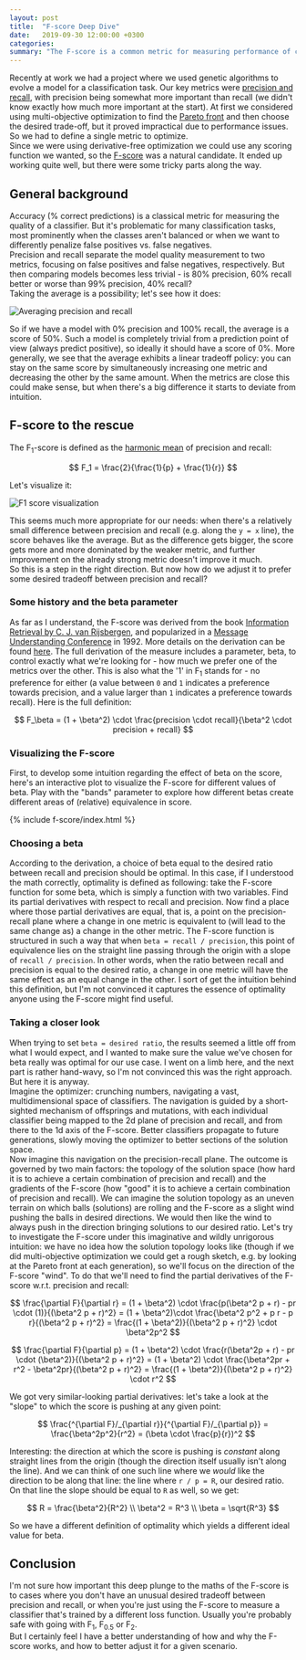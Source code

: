```yaml
---
layout: post
title:  "F-score Deep Dive"
date:   2019-09-30 12:00:00 +0300
categories:
summary: "The F-score is a common metric for measuring performance of classifiers. It includes a parameter, beta, to control the tradeoff between precision and recall. This post proposes an alternative method for choosing beta."
---
```


Recently at work we had a project where we used genetic algorithms to evolve a model for a classification task. Our key metrics were [precision and recall](https://en.wikipedia.org/wiki/Precision_and_recall), with precision being somewhat more important than recall (we didn't know exactly how much more important at the start). At first we considered using multi-objective optimization to find the [Pareto front](https://en.wikipedia.org/wiki/Pareto_efficiency) and then choose the desired trade-off, but it proved impractical due to performance issues. So we had to define a single metric to optimize.    
Since we were using derivative-free optimization we could use any scoring function we wanted, so the [F-score](https://en.wikipedia.org/wiki/F1_score) was a natural candidate.
It ended up working quite well, but there were some tricky parts along the way.

## General background
Accuracy (% correct predictions) is a classical metric for measuring the quality of a classifier. But it's problematic for many classification tasks, most prominently when the classes
aren't balanced or when we want to differently penalize false positives vs. false negatives.  
Precision and recall separate the model quality measurement to two metrics, focusing on false positives and false negatives, respectively. But then comparing models becomes less trivial -
is 80% precision, 60% recall better or worse than 99% precision, 40% recall?  
Taking the average is a possibility; let's see how it does:

![Averaging precision and recall](/assets/f-score/mean.png)

So if we have a model with 0% precision and 100% recall, the average is a score of 50%. Such a model is completely trivial from a prediction point of view (always predict positive),
so ideally it should have a score of 0%. More generally, we see that the average exhibits a linear tradeoff policy: you can stay on the same score by simultaneously increasing one metric and decreasing the other by the same amount. When the metrics are close this could make sense, but when there's a big difference it starts to deviate from intuition.

## F-score to the rescue
The F<sub>1</sub>-score is defined as the [harmonic mean](https://en.wikipedia.org/wiki/Harmonic_mean) of precision and recall:

$$ F_1 = \frac{2}{\frac{1}{p} + \frac{1}{r}} $$

Let's visualize it:

![F<sub>1</sub> score visualization](/assets/f-score/f1.png)

This seems much more appropriate for our needs: when there's a relatively small difference between precision and recall (e.g. along the `y = x` line), the score behaves like the average.
But as the difference gets bigger, the score gets more and more dominated by the weaker metric, and further improvement on the already strong metric doesn't improve it much.  
So this is a step in the right direction. But now how do we adjust it to prefer some desired tradeoff between precision and recall?

### Some history and the beta parameter
As far as I understand, the F-score was derived from the book [Information Retrieval by C. J. van Rijsbergen](http://www.dcs.gla.ac.uk/Keith/Preface.html), and popularized in a [Message Understanding Conference](https://en.wikipedia.org/wiki/Message_Understanding_Conference) in 1992. More details on the derivation can be found [here](https://www.toyota-ti.ac.jp/Lab/Denshi/COIN/people/yutaka.sasaki/F-measure-YS-26Oct07.pdf). The full derivation of the measure includes a parameter, beta, to control exactly what we're looking for - how much we prefer one of the metrics over the other. This is also what the '1' in F<sub>1</sub> stands for - no preference for either (a value between `0` and `1` indicates a preference towards precision, and a value larger than `1` indicates a preference towards recall). Here is the full definition:

$$ F_\beta = (1 + \beta^2) \cdot \frac{precision \cdot recall}{\beta^2 \cdot precision + recall} $$

### Visualizing the F-score
First, to develop some intuition regarding the effect of beta on the score, here's an interactive plot to visualize the F-score for different values of beta. Play with the "bands" parameter to explore how different betas create different areas of (relative) equivalence in score.

{% include f-score/index.html %}

### Choosing a beta
According to the derivation, a choice of beta equal to the desired ratio between recall and precision should be optimal. In this case, if I understood the math correctly, optimality is defined as following: take the F-score function for some beta, which is simply a function with two variables. Find its partial derivatives with respect to recall and precision. Now find a place where those partial derivatives are equal, that is, a point on the precision-recall plane where a change in one metric is equivalent to (will lead to the same change as) a change in the other metric. The F-score function is structured in such a way that when `beta = recall / precision`, this point of equivalence lies on the straight line passing through the origin with a slope of `recall / precision`. In other words, when the ratio between recall and precision is equal to the desired ratio, a change in one metric will have the same effect as an equal change in the other. I sort of get the intuition behind this definition, but I'm not convinced it captures the essence of optimality anyone using the F-score might find useful.

### Taking a closer look
When trying to set `beta = desired ratio`, the results seemed a little off from what I would expect, and I wanted to make sure the value we've chosen for beta really was optimal for our use case. I went on a limb here, and the next part is rather hand-wavy, so I'm not convinced this was the right approach. But here it is anyway.  
Imagine the optimizer: crunching numbers, navigating a vast, multidimensional space of classifiers. The navigation is guided by a short-sighted mechanism of offsprings and mutations, with each individual classifier being mapped to the 2d plane of precision and recall, and from there to the 1d axis of the F-score. Better classifiers propagate to future generations, slowly moving the optimizer to better sections of the solution space.  
Now imagine this navigation on the precision-recall plane. The outcome is governed by two main factors: the topology of the solution space (how hard it is to achieve a certain combination of precision and recall) and the gradients of the F-score (how "good" it is to achieve a certain combination of precision and recall). We can imagine the solution topology as an uneven terrain on which balls (solutions) are rolling and the F-score as a slight wind pushing the balls in desired directions. We would then like the wind to always push in the direction bringing solutions to our desired ratio.
Let's try to investigate the F-score under this imaginative and wildly unrigorous intuition: we have no idea how the solution topology looks like (though if we did multi-objective optimization we could get a rough sketch, e.g. by looking at the Pareto front at each generation), so we'll focus on the direction of the F-score "wind". To do that we'll need to find the partial derivatives of the F-score w.r.t. precision and recall:

$$
\frac{\partial F}{\partial r} = (1 + \beta^2) \cdot \frac{p(\beta^2 p + r) - pr \cdot (1)}{(\beta^2 p + r)^2} =
(1 + \beta^2)\cdot \frac{\beta^2 p^2 + p r - p r}{(\beta^2 p + r)^2} =
\frac{(1 + \beta^2)}{(\beta^2 p + r)^2} \cdot \beta^2p^2
$$

$$
\frac{\partial F}{\partial p} = (1 + \beta^2) \cdot \frac{r(\beta^2p + r) - pr \cdot (\beta^2)}{(\beta^2 p + r)^2} =
(1 + \beta^2) \cdot \frac{\beta^2pr + r^2 - \beta^2pr}{(\beta^2 p + r)^2} =
\frac{(1 + \beta^2)}{(\beta^2 p + r)^2} \cdot r^2
$$

We got very similar-looking partial derivatives: let's take a look at the "slope" to which the score is pushing at any given point:

$$
\frac{^{\partial F}/_{\partial r}}{^{\partial F}/_{\partial p}} = \frac{\beta^2p^2}{r^2} = (\beta \cdot \frac{p}{r})^2
$$

Interesting: the direction at which the score is pushing is _constant_ along straight lines from the origin (though the direction itself usually isn't along the line).
And we can think of one such line where we _would_ like the direction to be along that line: the line where `r / p = R`, our desired ratio. On that line the slope should be equal to `R` as well, so we get:

$$
R = \frac{\beta^2}{R^2} \\
\beta^2 = R^3 \\
\beta = \sqrt{R^3}
$$

So we have a different definition of optimality which yields a different ideal value for beta.

## Conclusion
I'm not sure how important this deep plunge to the maths of the F-score is to cases where you don't have an unusual desired tradeoff between precision and recall, or when you're just using the F-score to measure a classifier that's trained by a different loss function. Usually you're probably safe with going with F<sub>1</sub>, F<sub>0.5</sub> or F<sub>2</sub>.  
But I certainly feel I have a better understanding of how and why the F-score works, and how to better adjust it for a given scenario.

